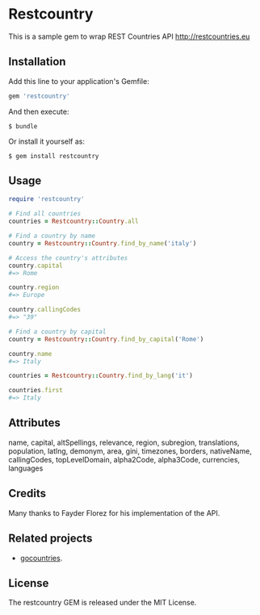 # Restcountry

This is a sample gem to wrap REST Countries API http://restcountries.eu

## Installation

Add this line to your application's Gemfile:

```ruby
gem 'restcountry'
```

And then execute:

    $ bundle

Or install it yourself as:

    $ gem install restcountry

## Usage

```ruby
require 'restcountry'

# Find all countries
countries = Restcountry::Country.all

# Find a country by name
country = Restcountry::Country.find_by_name('italy')

# Access the country's attributes
country.capital
#=> Rome

country.region
#=> Europe

country.callingCodes
#=> "39"

# Find a country by capital
country = Restcountry::Country.find_by_capital('Rome')

country.name
#=> Italy

countries = Restcountry::Country.find_by_lang('it')

countries.first
#=> Italy

```
## Attributes

name, 
capital, 
altSpellings, 
relevance, 
region, 
subregion, 
translations, 
population, 
latlng, 
demonym, 
area, 
gini, 
timezones, 
borders, 
nativeName, 
callingCodes, 
topLevelDomain, 
alpha2Code, 
alpha3Code, 
currencies, 
languages

## Credits
Many thanks to Fayder Florez for his implementation of the API.

## Related projects

* [gocountries](https://github.com/alediaferia/gocountries).

## License
The restcountry GEM is released under the MIT License.


